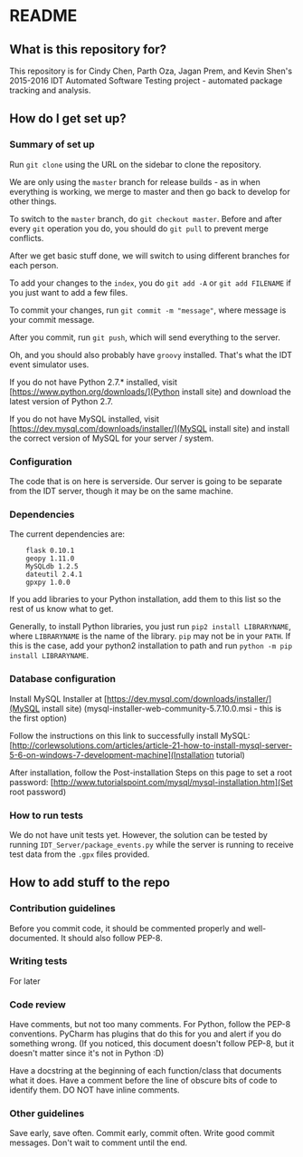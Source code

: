 # README #

## What is this repository for? ##

This repository is for Cindy Chen, Parth Oza, Jagan Prem, and Kevin Shen's 2015-2016 IDT Automated Software Testing project - automated package tracking and analysis.

## How do I get set up? ##

### Summary of set up ###

Run `git clone` using the URL on the sidebar to clone the repository.

We are only using the `master` branch for release builds - as in when everything is working, we merge to master and then go back to develop for other things.

To switch to the `master` branch, do `git checkout master`. Before and after every `git` operation you do, you should do `git pull` to prevent merge conflicts.

After we get basic stuff done, we will switch to using different branches for each person.

To add your changes to the `index`, you do `git add -A` or `git add FILENAME` if you just want to add a few files.

To commit your changes, run `git commit -m "message"`, where message is your commit message.

After you commit, run `git push`, which will send everything to the server.

Oh, and you should also probably have `groovy` installed. That's what the IDT event simulator uses.

If you do not have Python 2.7.* installed, visit [https://www.python.org/downloads/](Python install site) and download the latest version of Python 2.7.

If you do not have MySQL installed, visit [https://dev.mysql.com/downloads/installer/](MySQL install site) and install the correct version of MySQL for your server / system.

### Configuration ###

The code that is on here is serverside. Our server is going to be separate from the IDT server, though it may be on the same machine. 

### Dependencies ###

The current dependencies are:

```
    flask 0.10.1
    geopy 1.11.0
    MySQLdb 1.2.5
    dateutil 2.4.1
    gpxpy 1.0.0

```

If you add libraries to your Python installation, add them to this list so the rest of us know what to get.

Generally, to install Python libraries, you just run `pip2 install LIBRARYNAME`, where `LIBRARYNAME` is the name of the library. `pip` may not be in your `PATH`. If this is the case, add your python2 installation to path and run `python -m pip install LIBRARYNAME`.


### Database configuration ###

Install MySQL Installer at 
[https://dev.mysql.com/downloads/installer/](MySQL install site) (mysql-installer-web-community-5.7.10.0.msi - this is the first option)

Follow the instructions on this link to successfully install MySQL: 
[http://corlewsolutions.com/articles/article-21-how-to-install-mysql-server-5-6-on-windows-7-development-machine](Installation tutorial)

After installation, follow the Post-installation Steps on this page to set a root password: [http://www.tutorialspoint.com/mysql/mysql-installation.htm](Set root password)


### How to run tests ###

We do not have unit tests yet. However, the solution can be tested by running `IDT_Server/package_events.py` while the server is running to receive test data from the `.gpx` files provided.


## How to add stuff to the repo ##

### Contribution guidelines ###

Before you commit code, it should be commented properly and well-documented. It should also follow PEP-8.

### Writing tests ###

For later


### Code review ###

Have comments, but not too many comments. For Python, follow the PEP-8 conventions. PyCharm has plugins that do this for you and alert if you do something wrong.
(If you noticed, this document doesn't follow PEP-8, but it doesn't matter since it's not in Python :D)

Have a docstring at the beginning of each function/class that documents what it does. Have a comment before the line of obscure bits of code to identify them. DO NOT have inline comments.


### Other guidelines ###

Save early, save often. Commit early, commit often. Write good commit messages. Don't wait to comment until the end.